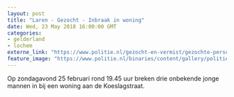```yaml
---
layout: post
title: "Laren - Gezocht - Inbraak in woning"
date: Wed, 23 May 2018 16:00:00 GMT
categories: 
- gelderland 
- lochem 
externe_link: "https://www.politie.nl/gezocht-en-vermist/gezochte-personen/2018/mei/02-oon/gld/inbraak-in-woning.html"
feature_image: "https://www.politie.nl/binaries/content/gallery/politie/gezocht/verdachten/2018/mei/02-on/2018086966-1.jpg"
---
```


Op zondagavond 25 februari rond 19.45 uur breken drie onbekende jonge mannen in bij een woning aan de Koeslagstraat.
